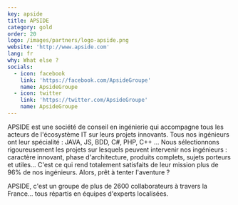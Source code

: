 ```yaml
---
key: apside
title: APSIDE
category: gold
order: 20
logo: /images/partners/logo-apside.png
website: 'http://www.apside.com'
lang: fr
why: What else ?
socials:
  - icon: facebook
    link: 'https://facebook.com/ApsideGroupe'
    name: ApsideGroupe
  - icon: twitter
    link: 'https://twitter.com/ApsideGroupe'
    name: ApsideGroupe
---
```

APSIDE est une société de conseil en ingénierie qui accompagne tous les acteurs de l'écosystème IT sur leurs projets innovants.
Tous nos ingénieurs ont leur spécialité : JAVA, JS, BDD, C#, PHP, C++ ... 
Nous sélectionnons rigoureusement les projets sur lesquels peuvent intervenir nos ingénieurs : caractère innovant, phase d'architecture, produits complets, sujets porteurs et utiles...
C'est ce qui rend totalement satisfaits de leur mission plus de 96% de nos ingénieurs.
Alors, prêt à tenter l'aventure ?

APSIDE, c'est un groupe de plus de 2600 collaborateurs à travers la France... tous répartis en équipes d'experts localisées.

